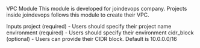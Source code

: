 VPC Module
This module is developed for joindevops company. Projects inside joindevops follows this module to create their VPC.

Inputs
project (required) - Users should specify their project name
environment (required) - Users should specify their environment
cidr_block (optional) - Users can provide their CIDR block. Default is 10.0.0.0/16